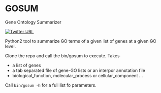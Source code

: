 # GOSUM
Gene Ontology Summarizer

[![Twitter URL](https://img.shields.io/twitter/url/https/twitter.com/AdvancedTwigTec.svg?style=social&label=Follow%20%40AdvancedTwigTec)](https://twitter.com/AdvancedTwigTec)

Python2 tool to summarize GO terms of a given list of genes at a given GO level.

Clone the repo and call the bin/gosum to execute. Takes

* a list of genes
* a tab separated file of gene-GO lists or an interpor annotation file
* biological_function, molecular_process or cellular_component
...

Call ``bin/gosum -h`` for a full list fo parameters.
